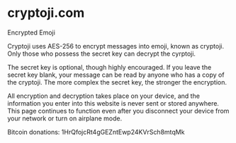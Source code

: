 # cryptoji.com
Encrypted Emoji

Cryptoji uses AES-256 to encrypt messages into emoji, known as cryptoji. Only those who possess the secret key can decrypt the cyrptoji.

The secret key is optional, though highly encouraged. If you leave the secret key blank, your message can be read by anyone who has a copy of the cryptoji. The more complex the secret key, the stronger the encryption.

All encryption and decryption takes place on your device, and the information you enter into this website is never sent or stored anywhere. This page continues to function even after you disconnect your device from your network or turn on airplane mode.

Bitcoin donations: 1HrQfojcRt4gGEZntEwp24KVrSch8mtqMk
